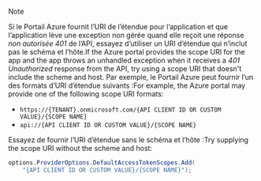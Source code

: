 > [!NOTE]
> <span data-ttu-id="24acc-101">Si le Portail Azure fournit l’URI de l’étendue pour l’application et que l’application lève une exception non gérée quand elle reçoit une réponse *non autorisée 401* de l’API, essayez d’utiliser un URI d’étendue qui n’inclut pas le schéma et l’hôte.</span><span class="sxs-lookup"><span data-stu-id="24acc-101">If the Azure portal provides the scope URI for the app and the app throws an unhandled exception when it receives a *401 Unauthorized* response from the API, try using a scope URI that doesn't include the scheme and host.</span></span> <span data-ttu-id="24acc-102">Par exemple, le Portail Azure peut fournir l’un des formats d’URI d’étendue suivants :</span><span class="sxs-lookup"><span data-stu-id="24acc-102">For example, the Azure portal may provide one of the following scope URI formats:</span></span>
>
> * `https://{TENANT}.onmicrosoft.com/{API CLIENT ID OR CUSTOM VALUE}/{SCOPE NAME}`
> * `api://{API CLIENT ID OR CUSTOM VALUE}/{SCOPE NAME}`
>
> <span data-ttu-id="24acc-103">Essayez de fournir l’URI d’étendue sans le schéma et l’hôte :</span><span class="sxs-lookup"><span data-stu-id="24acc-103">Try supplying the scope URI without the scheme and host:</span></span>
>
> ```csharp
> options.ProviderOptions.DefaultAccessTokenScopes.Add(
>     "{API CLIENT ID OR CUSTOM VALUE}/{SCOPE NAME}");
> ```
